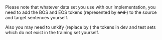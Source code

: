 Please note that whatever data set you use with our implementation, you need to add the BOS and EOS tokens (represented by <s> and </s>) to the source and target sentences yourself.

Also you may need to unkify (replace by <unk>) the tokens in dev and test sets which do not exist in the training set yourself.
